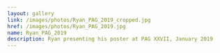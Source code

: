 ```yaml
---
layout: gallery
link: /images/photos/Ryan_PAG_2019_cropped.jpg
href: /images/photos/Ryan_PAG_2019.jpg
name: Ryan_PAG_2019
description: Ryan presenting his poster at PAG XXVII, January 2019
---
```

